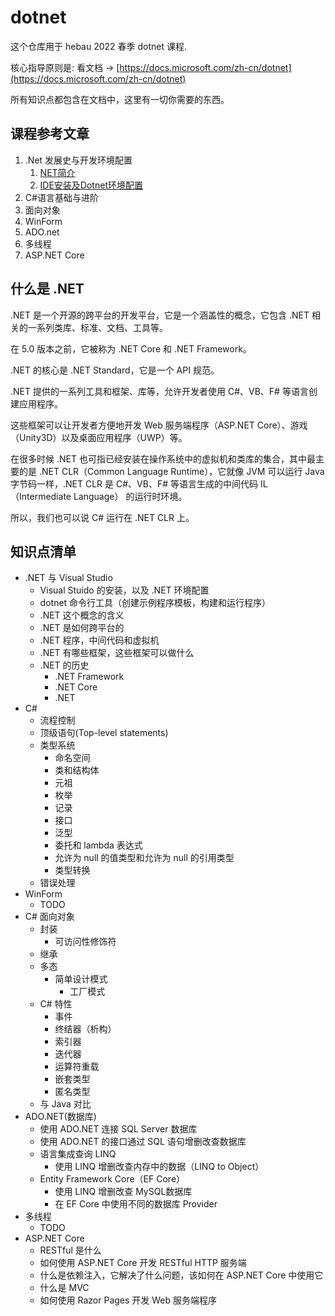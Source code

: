 # dotnet

这个仓库用于 hebau 2022 春季 dotnet 课程.

核心指导原则是: 看文档 -> [https://docs.microsoft.com/zh-cn/dotnet](https://docs.microsoft.com/zh-cn/dotnet)

所有知识点都包含在文档中，这里有一切你需要的东西。

## 课程参考文章

1. .Net 发展史与开发环境配置
   1. [NET简介](./samples/lessons1.0/lessons1.1.md)
   2. [IDE安装及Dotnet环境配置](./samples/lessons1.0/lessons1.2.md)
2. C#语言基础与进阶
3. 面向对象
4. WinForm
5. ADO.net
6. 多线程
7. ASP.NET Core

## 什么是 .NET

.NET 是一个开源的跨平台的开发平台，它是一个涵盖性的概念，它包含 .NET 相关的一系列类库、标准、文档、工具等。

在 5.0 版本之前，它被称为 .NET Core 和 .NET Framework。

.NET 的核心是 .NET Standard，它是一个 API 规范。

.NET 提供的一系列工具和框架、库等，允许开发者使用 C#、VB、F# 等语言创建应用程序。

这些框架可以让开发者方便地开发 Web 服务端程序（ASP.NET Core）、游戏（Unity3D）以及桌面应用程序（UWP）等。

在很多时候 .NET 也可指已经安装在操作系统中的虚拟机和类库的集合，其中最主要的是 .NET CLR（Common Language Runtime），它就像 JVM 可以运行 Java 字节码一样，.NET CLR 是 C#、VB、F# 等语言生成的中间代码 IL（Intermediate Language） 的运行时环境。

所以，我们也可以说 C# 运行在 .NET CLR 上。

## 知识点清单

- .NET 与 Visual Studio
  - Visual Stuido 的安装，以及 .NET 环境配置
  - dotnet 命令行工具（创建示例程序模板，构建和运行程序）
  - .NET 这个概念的含义
  - .NET 是如何跨平台的
  - .NET 程序，中间代码和虚拟机
  - .NET 有哪些框架，这些框架可以做什么
  - .NET 的历史
    - .NET Framework
    - .NET Core
    - .NET
- C#
  - 流程控制
  - 顶级语句(Top-level statements)
  - 类型系统
    - 命名空间
    - 类和结构体
    - 元祖
    - 枚举
    - 记录
    - 接口
    - 泛型
    - 委托和 lambda 表达式
    - 允许为 null 的值类型和允许为 null 的引用类型
    - 类型转换
  - 错误处理
- WinForm
  - TODO
- C# 面向对象
  - 封装
    - 可访问性修饰符
  - 继承
  - 多态
    - 简单设计模式
      - 工厂模式
  - C# 特性
    - 事件
    - 终结器（析构）
    - 索引器
    - 迭代器
    - 运算符重载
    - 嵌套类型
    - 匿名类型
  - 与 Java 对比
- ADO.NET(数据库)
  - 使用 ADO.NET 连接 SQL Server 数据库
  - 使用 ADO.NET 的接口通过 SQL 语句增删改查数据库
  - 语言集成查询 LINQ
    - 使用 LINQ 增删改查内存中的数据（LINQ to Object）
  - Entity Framework Core（EF Core）
    - 使用 LINQ 增删改查 MySQL数据库
    - 在 EF Core 中使用不同的数据库 Provider
- 多线程
  - TODO
- ASP.NET Core
  - RESTful 是什么
  - 如何使用 ASP.NET Core 开发 RESTful HTTP 服务端
  - 什么是依赖注入，它解决了什么问题，该如何在 ASP.NET Core 中使用它
  - 什么是 MVC
  - 如何使用 Razor Pages 开发 Web 服务端程序
